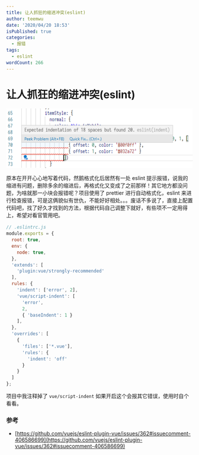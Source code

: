 ```yaml
---
title: 让人抓狂的缩进冲突(eslint)
author: teemwu
date: '2020/04/20 18:53'
isPublished: true
categories:
  - 报错
tags:
  - eslint
wordCount: 266
---
```


# 让人抓狂的缩进冲突(eslint)

![](/public/imgs/2020/04/20/2020042018530.png)

原本在开开心心地写着代码，然鹅格式化后居然有一处 eslint 提示报错，说我的缩进有问题，删除多余的缩进后，再格式化又变成了之前那样！其它地方都没问题，为啥就那一小块会报错呢？项目使用了 prettier 进行自动格式化，eslint 来进行检查报错，可是这俩貌似有世仇，不能好好相处。。。废话不多说了，直接上配置代码吧，找了好久才找到的方法，根据代码自己调整下就好，有些项不一定用得上，希望对看官管用吧。

```javascript
// .eslintrc.js
module.exports = {
  root: true,
  env: {
    node: true,
  },
  'extends': [
    'plugin:vue/strongly-recommended'
  ],
  rules: {
    'indent': ['error', 2],
    'vue/script-indent': [
      'error',
      2,
      { 'baseIndent': 1 }
    ],
  },
  'overrides': [
    {
      'files': ['*.vue'],
      'rules': {
        'indent': 'off'
      }
    }
  ]
};
```
项目中我注释掉了 `vue/script-indent` 如果开启这个会报其它错误，使用时自个看看。 

### 参考
- [https://github.com/vuejs/eslint-plugin-vue/issues/362#issuecomment-406586699](https://github.com/vuejs/eslint-plugin-vue/issues/362#issuecomment-406586699)
